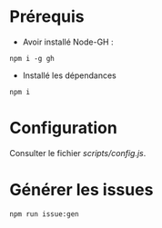 # Prérequis

* Avoir installé Node-GH :

```
npm i -g gh
```

* Installé les dépendances

```
npm i
```

# Configuration

Consulter le fichier _scripts/config.js_.


# Générer les issues

```
npm run issue:gen
```